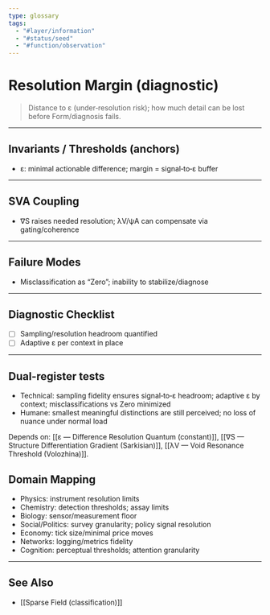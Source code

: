 ```yaml
---
type: glossary
tags:
  - "#layer/information"
  - "#status/seed"
  - "#function/observation"
---
```


# Resolution Margin (diagnostic)

> Distance to ε (under‑resolution risk); how much detail can be lost before Form/diagnosis fails.

---

## Invariants / Thresholds (anchors)

- ε: minimal actionable difference; margin = signal‑to‑ε buffer

---

## SVA Coupling

- ∇S raises needed resolution; λV/ψA can compensate via gating/coherence

---

## Failure Modes

- Misclassification as “Zero”; inability to stabilize/diagnose

---

## Diagnostic Checklist

- [ ] Sampling/resolution headroom quantified
- [ ] Adaptive ε per context in place

---

## Dual‑register tests

- Technical: sampling fidelity ensures signal‑to‑ε headroom; adaptive ε by context; misclassifications vs Zero minimized
- Humane: smallest meaningful distinctions are still perceived; no loss of nuance under normal load

Depends on: [[ε — Difference Resolution Quantum (constant)]], [[∇S — Structure Differentiation Gradient (Sarkisian)]], [[λV — Void Resonance Threshold (Volozhina)]].

## Domain Mapping

- Physics: instrument resolution limits
- Chemistry: detection thresholds; assay limits
- Biology: sensor/measurement floor
- Social/Politics: survey granularity; policy signal resolution
- Economy: tick size/minimal price moves
- Networks: logging/metrics fidelity
- Cognition: perceptual thresholds; attention granularity

---

## See Also

- [[Sparse Field (classification)]]



